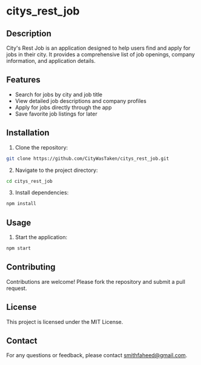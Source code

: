 # citys_rest_job


## Description
City's Rest Job is an application designed to help users find and apply for jobs in their city. It provides a comprehensive list of job openings, company information, and application details.

## Features
- Search for jobs by city and job title
- View detailed job descriptions and company profiles
- Apply for jobs directly through the app
- Save favorite job listings for later

## Installation
1. Clone the repository:
  ```bash
  git clone https://github.com/CityWasTaken/citys_rest_job.git
  ```
2. Navigate to the project directory:
  ```bash
  cd citys_rest_job
  ```
3. Install dependencies:
  ```bash
  npm install
  ```

## Usage
1. Start the application:
  ```bash
  npm start
  ```
## Contributing
Contributions are welcome! Please fork the repository and submit a pull request.

## License
This project is licensed under the MIT License.

## Contact
For any questions or feedback, please contact [smithfaheed@gmail.com](smithfaheed@gmail.com).